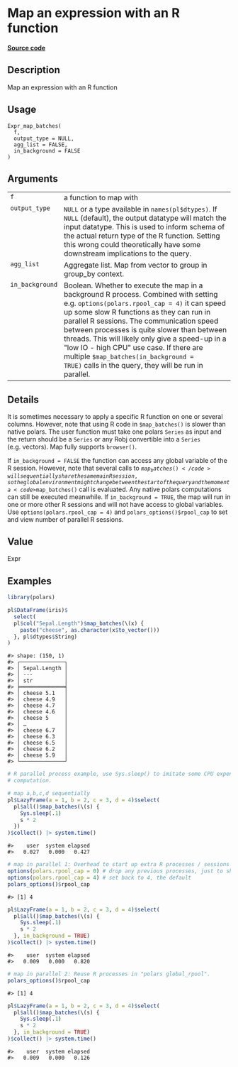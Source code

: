 

# Map an expression with an R function

[**Source code**](https://github.com/pola-rs/r-polars/tree/main/R/expr__expr.R#L804)

## Description

Map an expression with an R function

## Usage

<pre><code class='language-R'>Expr_map_batches(
  f,
  output_type = NULL,
  agg_list = FALSE,
  in_background = FALSE
)
</code></pre>

## Arguments

<table>
<tr>
<td style="white-space: nowrap; font-family: monospace; vertical-align: top">
<code id="Expr_map_batches_:_f">f</code>
</td>
<td>
a function to map with
</td>
</tr>
<tr>
<td style="white-space: nowrap; font-family: monospace; vertical-align: top">
<code id="Expr_map_batches_:_output_type">output_type</code>
</td>
<td>
<code>NULL</code> or a type available in <code>names(pl$dtypes)</code>.
If <code>NULL</code> (default), the output datatype will match the input
datatype. This is used to inform schema of the actual return type of the
R function. Setting this wrong could theoretically have some downstream
implications to the query.
</td>
</tr>
<tr>
<td style="white-space: nowrap; font-family: monospace; vertical-align: top">
<code id="Expr_map_batches_:_agg_list">agg_list</code>
</td>
<td>
Aggregate list. Map from vector to group in group_by context.
</td>
</tr>
<tr>
<td style="white-space: nowrap; font-family: monospace; vertical-align: top">
<code id="Expr_map_batches_:_in_background">in_background</code>
</td>
<td>
Boolean. Whether to execute the map in a background R process. Combined
with setting e.g. <code>options(polars.rpool_cap = 4)</code> it can
speed up some slow R functions as they can run in parallel R sessions.
The communication speed between processes is quite slower than between
threads. This will likely only give a speed-up in a "low IO - high CPU"
use case. If there are multiple <code>$map_batches(in_background =
TRUE)</code> calls in the query, they will be run in parallel.
</td>
</tr>
</table>

## Details

It is sometimes necessary to apply a specific R function on one or
several columns. However, note that using R code in
<code>$map_batches()</code> is slower than native polars. The user
function must take one polars <code>Series</code> as input and the
return should be a <code>Series</code> or any Robj convertible into a
<code>Series</code> (e.g. vectors). Map fully supports
<code>browser()</code>.

If <code>in_background = FALSE</code> the function can access any global
variable of the R session. However, note that several calls to
<code>$map_batches()</code> will sequentially share the same main R
session, so the global environment might change between the start of the
query and the moment a <code>$map_batches()</code> call is evaluated.
Any native polars computations can still be executed meanwhile. If
<code>in_background = TRUE</code>, the map will run in one or more other
R sessions and will not have access to global variables. Use
<code>options(polars.rpool_cap = 4)</code> and
<code>polars_options()$rpool_cap</code> to set and view number of
parallel R sessions.

## Value

Expr

## Examples

``` r
library(polars)

pl$DataFrame(iris)$
  select(
  pl$col("Sepal.Length")$map_batches(\(x) {
    paste("cheese", as.character(x$to_vector()))
  }, pl$dtypes$String)
)
```

    #> shape: (150, 1)
    #> ┌──────────────┐
    #> │ Sepal.Length │
    #> │ ---          │
    #> │ str          │
    #> ╞══════════════╡
    #> │ cheese 5.1   │
    #> │ cheese 4.9   │
    #> │ cheese 4.7   │
    #> │ cheese 4.6   │
    #> │ cheese 5     │
    #> │ …            │
    #> │ cheese 6.7   │
    #> │ cheese 6.3   │
    #> │ cheese 6.5   │
    #> │ cheese 6.2   │
    #> │ cheese 5.9   │
    #> └──────────────┘

``` r
# R parallel process example, use Sys.sleep() to imitate some CPU expensive
# computation.

# map a,b,c,d sequentially
pl$LazyFrame(a = 1, b = 2, c = 3, d = 4)$select(
  pl$all()$map_batches(\(s) {
    Sys.sleep(.1)
    s * 2
  })
)$collect() |> system.time()
```

    #>    user  system elapsed 
    #>   0.027   0.000   0.427

``` r
# map in parallel 1: Overhead to start up extra R processes / sessions
options(polars.rpool_cap = 0) # drop any previous processes, just to show start-up overhead
options(polars.rpool_cap = 4) # set back to 4, the default
polars_options()$rpool_cap
```

    #> [1] 4

``` r
pl$LazyFrame(a = 1, b = 2, c = 3, d = 4)$select(
  pl$all()$map_batches(\(s) {
    Sys.sleep(.1)
    s * 2
  }, in_background = TRUE)
)$collect() |> system.time()
```

    #>    user  system elapsed 
    #>   0.009   0.000   0.820

``` r
# map in parallel 2: Reuse R processes in "polars global_rpool".
polars_options()$rpool_cap
```

    #> [1] 4

``` r
pl$LazyFrame(a = 1, b = 2, c = 3, d = 4)$select(
  pl$all()$map_batches(\(s) {
    Sys.sleep(.1)
    s * 2
  }, in_background = TRUE)
)$collect() |> system.time()
```

    #>    user  system elapsed 
    #>   0.009   0.000   0.126
